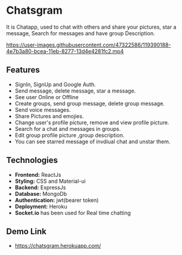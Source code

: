 # Chatsgram
It is Chatapp, used to chat with others and share your pictures, star a message, Search for messages and have group Description.



https://user-images.githubusercontent.com/47322586/119390188-4e7b3a80-bcea-11eb-8277-13d4e4281fc2.mp4


## Features

* SignIn, SignUp and Google Auth.
* Send message, delete message, star a message.
* See user Online or Offline
* Create groups, send group message, delete group message.
* Send voice messages.
* Share Pictures and emojies.
* Change user's profile picture, remove and view profile picture.
* Search for a chat and messages in groups.
* Edit group profile picture ,group description.
* You can see starred message of invdiual chat and unstar them.
 

## Technologies
* **Frontend:** ReactJs
* **Styling:** CSS and Material-ui
* **Backend:** ExpressJs
* **Database:** MongoDb
* **Authentication:** jwt(bearer token)
* **Deployment:** Heroku
* **Socket.io** has been used for Real time chatting

## Demo Link
*  https://chatsgram.herokuapp.com/
